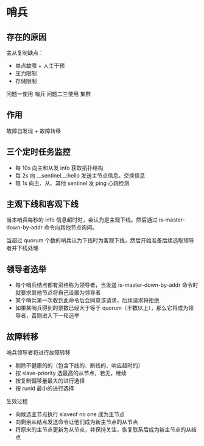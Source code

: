 # 哨兵

## 存在的原因

主从复制缺点：
- 单点故障 + 人工干预 
- 压力限制
- 存储限制

问题一使用 哨兵
问题二三使用 集群

## 作用

故障自发现 + 故障转移

## 三个定时任务监控

- 每 10s 向主和从发 info 获取拓扑结构
- 每 2s 向 \_\_sentinel__:hello 发送主节点信息。交换信息
- 每 1s 向主、从、其他 sentinel 发 ping 心跳检测

## 主观下线和客观下线

当本哨兵每秒的 info 信息超时时，会认为是主观下线。然后通过 is-master-down-by-addr 命令向其他节点询问。

当超过 quorum 个数的哨兵认为下线时为客观下线，然后开始准备后续选取领导者并下线处理

## 领导者选举

- 每个哨兵结点都有资格称为领导者，当发送 is-master-down-by-addr 命令时就要求其他节点将自己设置为领导者
- 某个哨兵第一次收到此命令后会同意该请求，后续请求将拒绝
- 如果某哨兵得到的票数已经大于等于 quorum（半数以上），那么它将成为领导者，否则进入下一轮选举

## 故障转移

哨兵领导者将进行故障转移

- 剔除不健康的的（包含下线的、断线的、响应超时的）
- 按 slave-priority 选最高的从节点，若无，继续
- 按复制偏移量最大的进行选择
- 按 runid 最小的进行选择

生效过程

- 向候选主节点执行 slaveof no one 成为主节点
- 向剩余从结点发送命令让他们成为新主节点的从节点
- 将原来的主节点更新为从节点，并保持关注，恢复联系后成为新主节点的从结点
